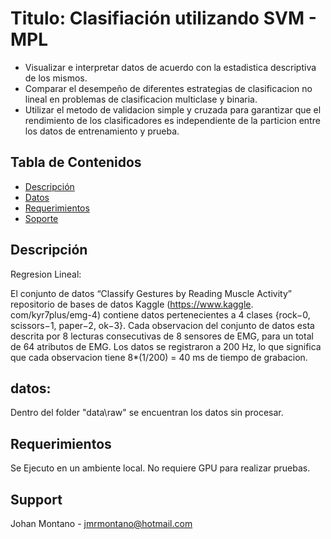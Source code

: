 # Titulo: Clasifiación utilizando SVM - MPL
* Visualizar e interpretar datos de acuerdo con la estadistica descriptiva de los mismos.
* Comparar el desempeño de diferentes estrategias de clasificacion no lineal en problemas de
clasificacion multiclase y binaria.
* Utilizar el metodo de validacion simple y cruzada para garantizar que el rendimiento de los
clasificadores es independiente de la particion entre los datos de entrenamiento y prueba.

## Tabla de Contenidos
* [Descripción](#descripción)
* [Datos](#datos)
* [Requerimientos](#requerimientos)
* [Soporte](#Support)

## Descripción

Regresion Lineal:

El conjunto de datos “Classify Gestures by Reading Muscle Activity” repositorio de bases de datos Kaggle (https://www.kaggle.
com/kyr7plus/emg-4) contiene datos pertenecientes a 4 clases {rock−0, scissors−1, paper−2, ok−3}. Cada observacion del conjunto de datos esta descrita por 8 lecturas consecutivas de 8 sensores de EMG, para un total de 64 atributos de EMG. Los datos se registraron
a 200 Hz, lo que significa que cada observacion tiene 8*(1/200) = 40 ms de tiempo de grabacion.

## datos:

Dentro del folder "data\raw" se encuentran los datos sin procesar.

## Requerimientos
Se Ejecuto en un ambiente local.
No requiere GPU para realizar pruebas.

## Support
Johan Montano - jmrmontano@hotmail.com
